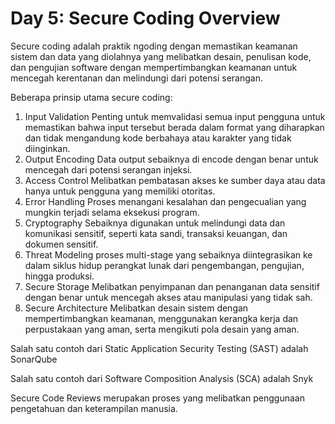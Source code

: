 # Day 5: Secure Coding Overview

Secure coding adalah praktik ngoding dengan memastikan keamanan sistem dan data yang diolahnya yang melibatkan desain, penulisan kode, dan pengujian software dengan mempertimbangkan keamanan untuk mencegah kerentanan dan melindungi dari potensi serangan.

Beberapa prinsip utama secure coding:

1. Input Validation Penting untuk memvalidasi semua input pengguna untuk memastikan bahwa input tersebut berada dalam format yang diharapkan dan tidak mengandung kode berbahaya atau karakter yang tidak diinginkan.
2. Output Encoding Data output sebaiknya di encode dengan benar untuk mencegah dari potensi serangan injeksi.
3. Access Control Melibatkan pembatasan akses ke sumber daya atau data hanya untuk pengguna yang memiliki otoritas.
4. Error Handling Proses menangani kesalahan dan pengecualian yang mungkin terjadi selama eksekusi program.
5. Cryptography Sebaiknya digunakan untuk melindungi data dan komunikasi sensitif, seperti kata sandi, transaksi keuangan, dan dokumen sensitif.
6. Threat Modeling proses multi-stage yang sebaiknya diintegrasikan ke dalam siklus hidup perangkat lunak dari pengembangan, pengujian, hingga produksi.
7. Secure Storage Melibatkan penyimpanan dan penanganan data sensitif dengan benar untuk mencegah akses atau manipulasi yang tidak sah.
8. Secure Architecture Melibatkan desain sistem dengan mempertimbangkan keamanan, menggunakan kerangka kerja dan perpustakaan yang aman, serta mengikuti pola desain yang aman.

Salah satu contoh dari Static Application Security Testing (SAST) adalah SonarQube

Salah satu contoh dari Software Composition Analysis (SCA) adalah Snyk

Secure Code Reviews merupakan proses yang melibatkan penggunaan pengetahuan dan keterampilan manusia.

